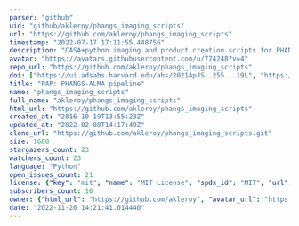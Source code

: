 ```yaml
---
parser: "github"
uid: "github/akleroy/phangs_imaging_scripts"
url: "https://github.com/akleroy/phangs_imaging_scripts"
timestamp: "2022-07-17 17:11:55.448756"
description: "CASA+python imaging and product creation scripts for PHANGS-ALMA"
avatar: "https://avatars.githubusercontent.com/u/774248?v=4"
repo_url: "https://github.com/akleroy/phangs_imaging_scripts"
doi: ["https://ui.adsabs.harvard.edu/abs/2021ApJS..255...19L", "https://ui.adsabs.harvard.edu/abs/2021ascl.soft05020L/abstract"]
title: "PAP: PHANGS-ALMA pipeline"
name: "phangs_imaging_scripts"
full_name: "akleroy/phangs_imaging_scripts"
html_url: "https://github.com/akleroy/phangs_imaging_scripts"
created_at: "2016-10-19T13:55:23Z"
updated_at: "2022-02-08T14:17:49Z"
clone_url: "https://github.com/akleroy/phangs_imaging_scripts.git"
size: 1688
stargazers_count: 23
watchers_count: 23
language: "Python"
open_issues_count: 21
license: {"key": "mit", "name": "MIT License", "spdx_id": "MIT", "url": "https://api.github.com/licenses/mit", "node_id": "MDc6TGljZW5zZTEz"}
subscribers_count: 16
owner: {"html_url": "https://github.com/akleroy", "avatar_url": "https://avatars.githubusercontent.com/u/774248?v=4", "login": "akleroy", "type": "User"}
date: "2022-11-26 14:21:41.014440"
---
```

